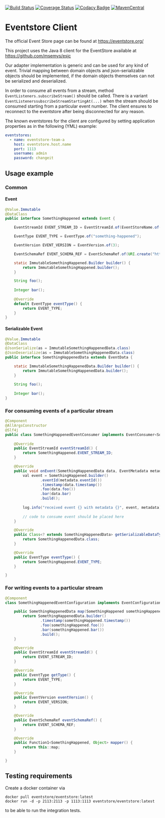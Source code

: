 [![Build Status](https://travis-ci.org/Mercateo/eventstore-client.svg?branch=master)](https://travis-ci.org/Mercateo/eventstore-client)
[![Coverage Status](https://coveralls.io/repos/github/Mercateo/eventstore-client/badge.svg?branch=master)](https://coveralls.io/github/Mercateo/eventstore-client?branch=master)
[![Codacy Badge](https://api.codacy.com/project/badge/Grade/c6082fb259ea4884a54007b15360d409)](https://www.codacy.com/app/wuan/eventstore-client?utm_source=github.com&amp;utm_medium=referral&amp;utm_content=Mercateo/eventstore-client&amp;utm_campaign=Badge_Grade)
[![MavenCentral](https://img.shields.io/maven-central/v/com.mercateo.eventstore/parent.svg)](http://search.maven.org/#search%7Cgav%7C1%7Cg%3A%22com.mercateo.eventstore%22%20AND%20a%3A%22client-reader%22)


# Eventstore Client

The official Event Store page can be found at https://eventstore.org/

This project uses the Java 8 client for the EventStore available at https://github.com/msemys/esjc

Our adapter implementation is generic and can be used for any kind of event. Trivial mapping between domain objects and json-serializable objects should be implemented, if the domain objects themselves can not be serialized and deserialized.

In order to consume all events from a stream, method `EventListeners.subscribeStream()` should be called. There is a variant `EventListenerssubscribeStreamStartingAt(...)` when the stream should be consumed starting from a particular event number.
The client ensures to reconnect to the eventstore after being disconnected for any reason.

The known eventstores for the client are configured by setting application properties as in the following (YML) example:

```yaml
eventstores:
  - name: eventstore-team-a
    host: eventstore.host.name
    port: 1113
    username: admin
    password: changeit
```

## Usage example

### Common

#### Event

```java
@Value.Immutable
@DataClass
public interface SomethingHappened extends Event {

    EventStreamId EVENT_STREAM_ID = EventStreamId.of(EventStoreName.of("default"), EventStreamName.of("test"));

    EventType EVENT_TYPE = EventType.of("something-happened");

    EventVersion EVENT_VERSION = EventVersion.of(3);

    EventSchemaRef EVENT_SCHEMA_REF = EventSchemaRef.of(URI.create("https://test.com/ref"));

    static ImmutableSomethingHappened.Builder builder() {
        return ImmutableSomethingHappened.builder();
    }

    String foo();
    
    Integer bar();
    
    @Override
    default EventType eventType() {
        return EVENT_TYPE;
    }
}
```

#### Serializable Event

```java
@Value.Immutable
@DataClass
@JsonSerialize(as = ImmutableSomethingHappenedData.class)
@JsonDeserialize(as = ImmutableSomethingHappenedData.class)
public interface SomethingHappenedData extends EventData {

    static ImmutableSomethingHappenedData.Builder builder() {
        return ImmutableSomethingHappenedData.builder();
    }
    
    String foo();
    
    Integer bar();
}
```

### For consuming events of a particular stream

```java
@Component
@AllArgsConstructor
@Slf4j
public class SomethingHappenedEventConsumer implements EventConsumer<SomethingHappenedData> {
    
    @Override
    public EventStreamId eventStreamId() {
        return SomethingHappened.EVENT_STREAM_ID;
    }

    @Override
    public void onEvent(SomethingHappenedData data, EventMetadata metadata) {
        val event = SomethingHappened.builder()
                .eventId(metadata.eventId())
                .timestamp(data.timestamp())
                .foo(data.foo())
                .bar(data.bar)
                .build();
        
        log.info("received event {} with metadata {}", event, metadata);
        
        // code to consume event should be placed here
    }

    @Override
    public Class<? extends SomethingHappenedData> getSerializableDataType() {
        return SomethingHappenedData.class;
    }

    @Override
    public EventType eventType() {
        return SomethingHappened.EVENT_TYPE;
    }

}
```

### For writing events to a particular stream

```java
@Component
class SomethingHappenedEventConfiguration implements EventConfiguration<SomethingHappened> {

    public SomethingHappenedData map(SomethingHappened somethingHappened) {
        return SomethingHappenedData.builder()
                .timestamp(somethingHappened.timestamp())
                .foo(somethingHappened.foo())
                .bar(somethingHappened.bar())
                .build();
    }

    @Override
    public EventStreamId eventStreamId() {
        return EVENT_STREAM_ID;
    }

    @Override
    public EventType getType() {
        return EVENT_TYPE;
    }

    @Override
    public EventVersion eventVersion() {
        return EVENT_VERSION;
    }

    @Override
    public EventSchemaRef eventSchemaRef() {
        return EVENT_SCHEMA_REF;
    }

    @Override
    public Function1<SomethingHappened, Object> mapper() {
        return this::map;
    }

}
```

## Testing requirements

Create a docker container via

```
docker pull eventstore/eventstore:latest
docker run -d -p 2113:2113 -p 1113:1113 eventstore/eventstore:latest
```

to be able to run the integration tests.